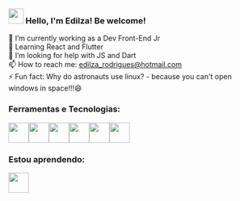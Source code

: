 ### <img src="https://media.giphy.com/media/hvRJCLFzcasrR4ia7z/giphy.gif" width="30px" height="30px"> Hello, I'm Edilza! Be welcome!

🔭 I’m currently working as a Dev Front-End Jr<br>
🌱 Learning React and Flutter<br>
🤔 I’m looking for help with JS and Dart<br>
📫 How to reach me: edilza_rodrigues@hotmail.com<br>
⚡ Fun fact: Why do astronauts use linux? - because you can't open windows in space!!!😄<br>

### Ferramentas e Tecnologias:

<img src="https://cdn.jsdelivr.net/gh/devicons/devicon/icons/git/git-original.svg" width="40" height="40"/><img src="https://cdn.jsdelivr.net/gh/devicons/devicon/icons/bootstrap/bootstrap-original.svg" width="40" height="40"/><img src="https://cdn.jsdelivr.net/gh/devicons/devicon/icons/figma/figma-original.svg" width="40" height="40"/><img src="https://cdn.jsdelivr.net/gh/devicons/devicon/icons/javascript/javascript-original.svg" width="40" height="40"/><img src="https://cdn.jsdelivr.net/gh/devicons/devicon/icons/html5/html5-original.svg" width="40" height="40"/><img src="https://cdn.jsdelivr.net/gh/devicons/devicon/icons/css3/css3-original.svg" width="40" height="40"/> 

### Estou aprendendo:

<img src="https://cdn.jsdelivr.net/gh/devicons/devicon/icons/react/react-original-wordmark.svg" width="40" height="40"/>

          
          
          
          
